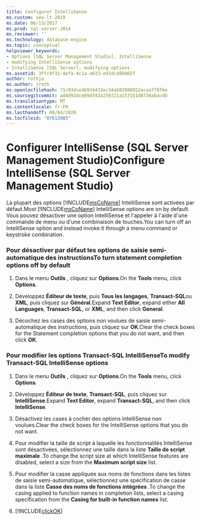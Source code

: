 ```yaml
---
title: Configurer IntelliSense
ms.custom: seo-lt-2019
ms.date: 06/13/2017
ms.prod: sql-server-2014
ms.reviewer: ''
ms.technology: database-engine
ms.topic: conceptual
helpviewer_keywords:
- Options [SQL Server Management Studio], IntelliSense
- modifying IntelliSense options
- IntelliSense [SQL Server], modifying options
ms.assetid: 3ffc9f31-4efa-4c1a-a033-ed1dc48b065f
author: rothja
ms.author: jroth
ms.openlocfilehash: 71c93dce4b934433ec34ab82980852ecaa7f8f6e
ms.sourcegitcommit: ad4d92dce894592a259721a1571b1d8736abacdb
ms.translationtype: MT
ms.contentlocale: fr-FR
ms.lasthandoff: 08/04/2020
ms.locfileid: "87613985"
---
```

# <a name="configure-intellisense-sql-server-management-studio"></a><span data-ttu-id="59288-102">Configurer IntelliSense (SQL Server Management Studio)</span><span class="sxs-lookup"><span data-stu-id="59288-102">Configure IntelliSense (SQL Server Management Studio)</span></span>
  <span data-ttu-id="59288-103">La plupart des options [!INCLUDE[msCoName](../../includes/msconame-md.md)] IntelliSense sont activées par défaut.</span><span class="sxs-lookup"><span data-stu-id="59288-103">Most [!INCLUDE[msCoName](../../includes/msconame-md.md)] IntelliSense options are on by default.</span></span> <span data-ttu-id="59288-104">Vous pouvez désactiver une option IntelliSense et l'appeler à l'aide d'une commande de menu ou d'une combinaison de touches.</span><span class="sxs-lookup"><span data-stu-id="59288-104">You can turn off an IntelliSense option and instead invoke it through a menu command or keystroke combination.</span></span>  
  
### <a name="to-turn-statement-completion-options-off-by-default"></a><span data-ttu-id="59288-105">Pour désactiver par défaut les options de saisie semi-automatique des instructions</span><span class="sxs-lookup"><span data-stu-id="59288-105">To turn statement completion options off by default</span></span>  
  
1.  <span data-ttu-id="59288-106">Dans le menu **Outils** , cliquez sur **Options**.</span><span class="sxs-lookup"><span data-stu-id="59288-106">On the **Tools** menu, click **Options**.</span></span>  
  
2.  <span data-ttu-id="59288-107">Développez **Éditeur de texte**, puis **Tous les langages**, **Transact-SQL**ou **XML**, puis cliquez sur **Général**.</span><span class="sxs-lookup"><span data-stu-id="59288-107">Expand **Text Editor**, expand either **All Languages**, **Transact-SQL**, or **XML**, and then click **General**.</span></span>  
  
3.  <span data-ttu-id="59288-108">Décochez les cases des options non voulues de saisie semi-automatique des instructions, puis cliquez sur **OK**.</span><span class="sxs-lookup"><span data-stu-id="59288-108">Clear the check boxes for the Statement completion options that you do not want, and then click **OK**.</span></span>  
  
### <a name="to-modify-transact-sql-intellisense-options"></a><span data-ttu-id="59288-109">Pour modifier les options Transact-SQL IntelliSense</span><span class="sxs-lookup"><span data-stu-id="59288-109">To modify Transact-SQL IntelliSense options</span></span>  
  
1.  <span data-ttu-id="59288-110">Dans le menu **Outils** , cliquez sur **Options**.</span><span class="sxs-lookup"><span data-stu-id="59288-110">On the **Tools** menu, click **Options**.</span></span>  
  
2.  <span data-ttu-id="59288-111">Développez **Éditeur de texte**, **Transact-SQL**, puis cliquez sur **IntelliSense**.</span><span class="sxs-lookup"><span data-stu-id="59288-111">Expand **Text Editor**, expand **Transact-SQL**, and then click **IntelliSense**.</span></span>  
  
3.  <span data-ttu-id="59288-112">Désactivez les cases à cocher des options IntelliSense non voulues.</span><span class="sxs-lookup"><span data-stu-id="59288-112">Clear the check boxes for the IntelliSense options that you do not want.</span></span>  
  
4.  <span data-ttu-id="59288-113">Pour modifier la taille de script à laquelle les fonctionnalités IntelliSense sont désactivées, sélectionnez une taille dans la liste **Taille de script maximale** .</span><span class="sxs-lookup"><span data-stu-id="59288-113">To change the script size at which IntelliSense features are disabled, select a size from the **Maximum script size** list.</span></span>  
  
5.  <span data-ttu-id="59288-114">Pour modifier la casse appliquée aux noms de fonctions dans les listes de saisie semi-automatique, sélectionnez une spécification de casse dans la liste **Casse des noms de fonctions intégrées** .</span><span class="sxs-lookup"><span data-stu-id="59288-114">To change the casing applied to function names in completion lists, select a casing specification from the **Casing for built-in function names** list.</span></span>  
  
6.  [!INCLUDE[clickOK](../../includes/clickok-md.md)]  
  
  

